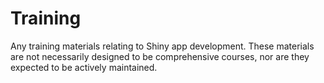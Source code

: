 # Training
Any training materials relating to Shiny app development. These materials are not necessarily designed to be comprehensive courses, nor are they expected to be actively maintained.
